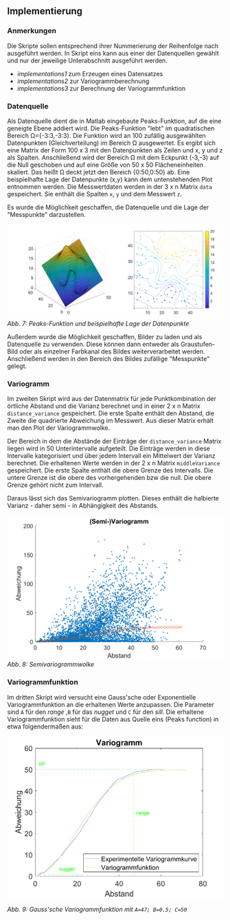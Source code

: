## Implementierung

### Anmerkungen
Die Skripte sollen entsprechend ihrer Nummerierung der Reihenfolge nach ausgeführt werden. In Skript eins kann aus einer der Datenquellen gewählt und nur der jeweilige Unterabschnitt ausgeführt werden.
* *implementations1* zum Erzeugen eines Datensatzes
* *implementations2* zur Variogrammberechnung
* *implementations3* zur Berechnung der Variogrammfunktion

### Datenquelle
Als Datenquelle dient die in Matlab eingebaute Peaks-Funktion, auf die eine geneigte Ebene addiert wird. Die Peaks-Funktion "lebt" im quadratischen Bereich Ω={-3:3,-3:3}. Die Funktion wird an 100 zufällig ausgewählten Datenpunkten (Gleichverteilung) im Bereich Ω ausgewertet. Es ergibt sich eine Matrix der Form 100 x 3 mit den Datenpunkten als Zeilen und x, y und z als Spalten. Anschließend wird der Bereich Ω mit dem Eckpunkt (-3,-3) auf die Null geschoben und auf eine Größe von 50 x 50 Flächeneinheiten skaliert. Das heißt Ω deckt jetzt den Bereich {0:50,0:50} ab. Eine beispielhafte Lage der Datenpunkte (x,y) kann dem untenstehenden Plot entnommen werden. Die Messwertdaten werden in der 3 x n Matrix `data` gespeichert. Sie enthält die Spalten `x`, `y` und dem Messwert `z`.

Es wurde die Möglichkeit geschaffen, die Datenquelle und die Lage der "Messpunkte" darzustellen.



![beispielhafte Lage der Datenpunkte](Datenpunkte(2).bmp)
*Abb. 7: Peaks-Funktion und beispielhafte Lage der Datenpunkte*

Außerdem wurde die Möglichkeit geschaffen, Bilder zu laden und als Datenquelle zu verwenden. Diese können dann entweder als Graustufen-Bild oder als einzelner Farbkanal des Bildes  weiterverarbeitet werden. Anschließend werden in den Bereich des Bildes zufällige "Messpunkte" gelegt.

### Variogramm
Im zweiten Skript wird aus der Datenmatrix für jede Punktkombination der örtliche Abstand und die Varianz berechnet und in einer 2 x n Matrix `distance_variance` gespeichert. Die erste Spalte enthält den Abstand, die Zweite die quadrierte Abweichung im Messwert. Aus dieser Matrix erhält man den Plot der Variogrammwolke.

Der Bereich in dem die Abstände der Einträge der `distance_variance` Matrix liegen wird in 50 Unterintervalle aufgeteilt. Die Einträge werden in diese Intervalle kategorisiert und über jedem Intervall ein Mittelwert der Varianz berechnet. Die erhaltenen Werte werden in der 2 x n Matrix `middleVariance` gespeichert. Die erste Spalte enthält die obere Grenze des Intervalls. Die untere Grenze ist die obere des vorhergehenden bzw die null. Die obere Grenze gehört nicht zum Intervall.

Daraus lässt sich das Semivariogramm plotten. Dieses enthält die halbierte Varianz - daher semi - in Abhängigkeit des Abstands.

![Semivariogramm](Variogramm.bmp)
*Abb. 8: Semivariogrammwolke*

### Variogrammfunktion
Im dritten Skript wird versucht eine Gauss'sche oder Exponentielle Variogrammfunktion an die erhaltenen Werte anzupassen. Die Parameter sind `A` für den *range* ,`B` für das *nugget* und `C` für den *sill*. Die erhaltene Variogrammfunktion sieht für die Daten aus Quelle eins (Peaks function) in etwa folgendermaßen aus:

![angepasste gausssche Variogrammfunktion](Variogrammfunktion_beschriftet.bmp)

*Abb. 9: Gauss'sche Variogrammfunktion mit `A=47; B=0.5; C=50`*
